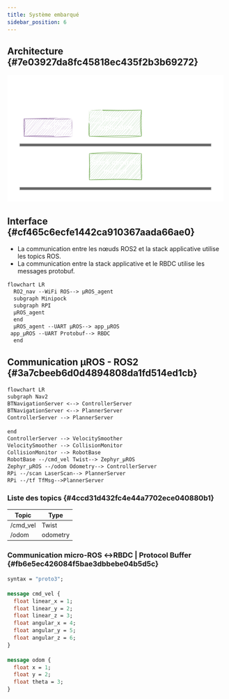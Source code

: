 ```yaml
---
title: Système embarqué
sidebar_position: 6
---
```




## Architecture {#7e03927da8fc45818ec435f2b3b69272}

![image1](../img/1044571662.png)

## Interface {#cf465c6ecfe1442ca910367aada66ae0}

- La communication entre les nœuds ROS2 et la stack applicative utilise les topics ROS.
- La communication entre la stack applicative et le RBDC utilise les messages protobuf.

```mermaid
flowchart LR
  RO2_nav --WiFi ROS--> µROS_agent
  subgraph Minipock
  subgraph RPI
  µROS_agent
  end
  µROS_agent --UART µROS--> app_µROS
 app_µROS --UART Protobuf--> RBDC
  end

```

## Communication µROS - ROS2 {#3a7cbeeb6d0d4894808da1fd514ed1cb}

```mermaid
flowchart LR
subgraph Nav2
BTNavigationServer <--> ControllerServer
BTNavigationServer <--> PlannerServer
ControllerServer --> PlannerServer

end
ControllerServer --> VelocitySmoother
VelocitySmoother --> CollisionMonitor
CollisionMonitor --> RobotBase
RobotBase --/cmd_vel Twist--> Zephyr_µROS
Zephyr_µROS --/odom Odometry--> ControllerServer
RPi --/scan LaserScan--> PlannerServer
RPi --/tf TfMsg-->PlannerServer
```

### Liste des topics {#4ccd31d432fc4e44a7702ece040880b1}

| Topic    | Type     |
| -------- | -------- |
| /cmd_vel | Twist    |
| /odom    | odometry |

### Communication micro-ROS ↔RBDC | Protocol Buffer {#fb6e5ec426084f5bae3dbbebe04b5d5c}

```protobuf
syntax = "proto3";

message cmd_vel {
  float linear_x = 1;
  float linear_y = 2;
  float linear_z = 3;
  float angular_x = 4;
  float angular_y = 5;
  float angular_z = 6;
}

message odom {
  float x = 1;
  float y = 2;
  float theta = 3;
}
```

